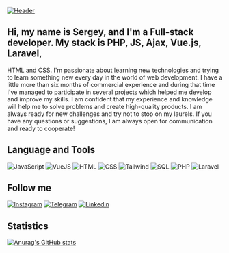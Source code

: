 [![Header](https://github.com/ser1372/ser1372/blob/main/assets/download.gif)](https://ser1372.github.io/CV__ChaikovskiySergey/)

## Hi, my name is Sergey, and I'm a Full-stack developer. My stack is PHP, JS, Ajax, Vue.js, Laravel,
  HTML and CSS. I'm passionate about learning new technologies and trying to learn something new every
  day in the world of web development.
  I have a little more than six months of commercial experience and during that time I've managed to
  participate in several projects which helped me develop and improve my skills. I am confident that
  my experience and knowledge will help me to solve problems and create high-quality products. I am
  always ready for new challenges and try not to stop on my laurels. If you have any questions or
  suggestions, I am always open for communication and ready to cooperate!





## Language and Tools

![JavaScript](https://img.shields.io/badge/-JavaScript-090909?style=for-the-badge&logo=JavaScript)
![VueJS](https://img.shields.io/badge/-VueJS-090909?style=for-the-badge&logo=Vue.js)
![HTML](https://img.shields.io/badge/-HTML-090909?style=for-the-badge&logo=HTML5)
![CSS](https://img.shields.io/badge/-CSS-090909?style=for-the-badge&logo=CSS3)
![Tailwind](https://img.shields.io/badge/-tailwind-090909?style=for-the-badge&logo=tailwind+css&gs_lcp)
![SQL](https://img.shields.io/badge/-SQL-090909?style=for-the-badge&logo=mysql)
![PHP](https://img.shields.io/badge/-PHP-090909?style=for-the-badge&logo=php)
![Laravel](https://img.shields.io/badge/-Laravel-090909?style=for-the-badge&logo=laravel)



## Follow me
[![Instagram](https://img.shields.io/badge/-Instagram-090909?style=for-the-badge&logo=Instagram)](https://www.instagram.com/chaikovskiy.sergey/)
[![Telegram](https://img.shields.io/badge/-Telegram-090909?style=for-the-badge&logo=Telegram)](https://t.me/sergey030)
[![Linkedin](https://img.shields.io/badge/-Linkedin-090909?style=for-the-badge&logo=Linkedin)](https://www.linkedin.com/in/sergeychaikovskiy/)


## Statistics 

[![Anurag's GitHub stats](https://github-readme-stats.vercel.app/api?username=ser1372&show_icons=true&theme=synthwave)](https://github.com/anuraghazra/github-readme-stats)




